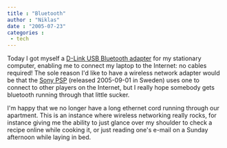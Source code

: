 ```yaml
---
title : "Bluetooth"
author : "Niklas"
date : "2005-07-23"
categories : 
 - tech
---
```


Today I got myself a [D-Link USB Bluetooth adapter](http://www.dlink.com/products/?model=DBT-120) for my stationary computer, enabling me to connect my laptop to the Internet: no cables required! The sole reason I'd like to have a wireless network adapter would be that the [Sony PSP](http://www.us.playstation.com/psp.aspx) (released 2005-09-01 in Sweden) uses one to connect to other players on the Internet, but I really hope somebody gets bluetooth running through that little sucker.

I'm happy that we no longer have a long ethernet cord running through our apartment. This is an instance where wireless networking really rocks, for instance giving me the ability to just glance over my shoulder to check a recipe online while cooking it, or just reading one's e-mail on a Sunday afternoon while laying in bed.
